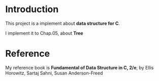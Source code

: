 # Introduction

This project is a implement about **data structure for C**.

I implement it to Chap.05, about **Tree**

# Reference

My reference book is **Fundamental of Data Structure in C, 2/e**, by  Ellis Horowitz, Sartaj Sahni, Susan Anderson-Freed